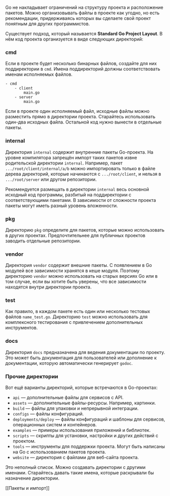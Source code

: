Go не накладывает ограничений на структуру проекта и расположение пакетов. Можно организовывать файлы в проекте как угодно, но есть рекомендации, придерживаясь которых вы сделаете свой проект понятным для других программистов.

Существует подход, который называется **Standard Go Project Layout**. В нём код проекта организуется в виде следующих директорий:

### cmd

Если в проекте будет несколько бинарных файлов, создайте для них поддиректории в `cmd`. Имена поддиректорий должны соответствовать именам исполняемых файлов.

```
- cmd
    - client
        main.go
    - server
        main.go 
```

Если в проекте один исполняемый файл, исходные файлы можно разместить прямо в директории проекта. Старайтесь использовать один-два исходных файла. Остальной код нужно вынести в отдельные пакеты.

### internal

Директория `internal` содержит внутренние пакеты Go-проекта. На уровне компилятора запрещён импорт таких пакетов извне родительской директории `internal`. Например, пакет `.../root/client/internal/a/b` можно импортировать только в файле дерева директорий, которые начинаются с `.../root/client`, и нельзя в `.../root/server` или другом репозитории.

Рекомендуется размещать в директории `internal` весь основной исходный код программы, разбитый на поддиректории с соответствующими пакетами. В зависимости от сложности проекта пакеты могут иметь разный уровень вложенности.

### pkg

Директорию `pkg` определите для пакетов, которые можно использовать в других проектах. Предпочтительнее для публичных проектов заводить отдельные репозитории.

### vendor

Директория `vendor` содержит внешние пакеты. C появлением в Go модулей все зависимости хранятся в кеше модуля. Поэтому директорию `vendor` можно использовать на старых версиях Go или в том случае, если вы хотите быть уверены, что все зависимости находятся внутри директории проекта.

### test

Как правило, в каждом пакете есть один или несколько тестовых файлов `name_test.go`. Директорию `test` можно использовать для комплексного тестирования с привлечением дополнительных инструментов.

### docs

Директория `docs` предназначена для ведения документации по проекту. Это может быть документация для пользователей или дополнение к документации, которую автоматически генерирует `godoc`.

### Прочие директории

Вот ещё варианты директорий, которые встречаются в Go-проектах:

-   `api` — дополнительные файлы для сервисов с API.
-   `assets` — дополнительные файлы-ресурсы. Например, картинки.
-   `build` — файлы для упаковки и непрерывной интеграции.
-   `configs` — файлы конфигураций.
-   `deployments/deploy` — файлы конфигураций и шаблоны для сервисов, операционных систем и контейнеров.
-   `examples` — примеры использования приложений и библиотек.
-   `sсripts` — скрипты для установки, настройки и других действий с проектом.
-   `tools` — инструменты для поддержки проекта. Могут быть написаны на Go c использованием пакетов проекта.
-   `website` — директория с файлами для веб-сайта проекта.

Это неполный список. Можно создавать директории с другими именами. Старайтесь давать такие имена, которые раскрывали бы назначение директории.

[[Пакеты и импорт]]